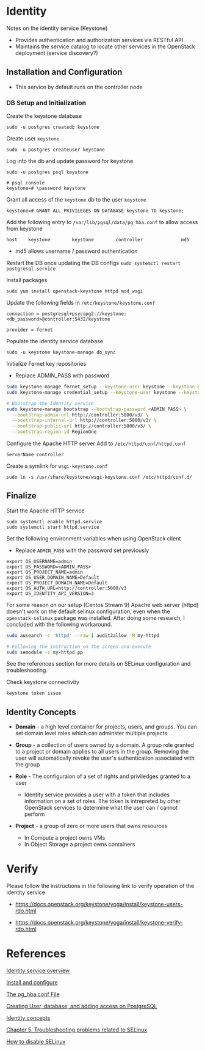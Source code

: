 # Identity

Notes on the identity service (Keystone)

- Provides authentication and authorization services via RESTful API
- Maintains the service catalog to locate other services in the OpenStack deployment (service discovery?)

## Installation and Configuration
- This service by default runs on the controller node

### DB Setup and Initialization
Create the keystone database
```
sudo -u postgres createdb keystone
```

Create user `keystone`

```
sudo -u postgres createuser keystone
```

Log into the db and update password for keystone
```
sudo -u postgres psql keystone

# psql console
keystone=# \password keystone
```

Grant all access of the `keystone` db to the user `keystone`
```
keystone=# GRANT ALL PRIVILEGES ON DATABASE keystone TO keystone;
```

Add the following entry to `/var/lib/pgsql/data/pg_hba.conf` to allow access from keystone
```
host    keystone        keystone        controller              md5
```

- md5 allows username / password authentication

Restart the DB once updating the DB configs `sudo systemctl restart postgresql.service`

Install packages
```
sudo yum install openstack-keystone httpd mod_wsgi
```

Update the following fields in `/etc/keystone/keystone.conf`
```
connection = postgresql+psycopg2://keystone:<db_password>@controller:5432/keystone

provider = fernet
```

Populate the identity service database
```
sudo -u keystone keystone-manage db_sync
```
Initialize Fernet key repositories
- Replace ADMIN_PASS with password
```bash
sudo keystone-manage fernet_setup --keystone-user keystone --keystone-group keystone
sudo keystone-manage credential_setup --keystone-user keystone --keystone-group keystone

# Bootstrap the Identity service
sudo keystone-manage bootstrap --bootstrap-password <ADMIN_PASS> \
  --bootstrap-admin-url http://controller:5000/v3/ \
  --bootstrap-internal-url http://controller:5000/v3/ \
  --bootstrap-public-url http://controller:5000/v3/ \
  --bootstrap-region-id RegionOne
```

Configure the Apache HTTP server
Add to `/etc/httpd/conf/httpd.conf`
```
ServerName controller
```

Create a symlink for `wsgi-keystone.conf`
```
sudo ln -s /usr/share/keystone/wsgi-keystone.conf /etc/httpd/conf.d/
```

## Finalize
Start the Apache HTTP service
```
sudo systemctl enable httpd.service
sudo systemctl start httpd.service
```

Set the following environment variables when using OpenStack client
- Replace `ADMIN_PASS` with the password set previously
```
export OS_USERNAME=admin
export OS_PASSWORD=<ADMIN_PASS>
export OS_PROJECT_NAME=admin
export OS_USER_DOMAIN_NAME=Default
export OS_PROJECT_DOMAIN_NAME=Default
export OS_AUTH_URL=http://controller:5000/v3
export OS_IDENTITY_API_VERSION=3
```

For some reason on our setup (Centos Stream 9) Apache web server (httpd) doesn't work on the default selinux configuration, even when the `openstack-selinux` package was installed. After doing some research, I concluded with the following workaround.

```bash
sudo ausearch -c 'httpd' --raw | audit2allow -M my-httpd

# Following the instruction on the screen and execute
sudo semodule -i my-httpd.pp
```

See the references section for more details on SELinux configuration and troubleshooting.

Check keystone connectivity
```
keystone token issue
```

## Identity Concepts
- **Domain** - a high level container for projects, users, and groups. You can set domain level roles which can adminster multiple projects

- **Group** - a collection of users owned by a domain. A group role granted to a project or domain applies to all users in the group. Removing the user will automatically revoke the user's authentication associated with the group

- **Role** - The configuraion of a set of rights and priviledges granted to a user
    - Identity service provides a user with a token that includes information on a set of roles. The token is intrepreted by other OpenStack services to determine what the user can / cannot perform

- **Project** - a group of zero or more users that owns resources
    - In Compute a project owns VMs
    - In Object Storage a project owns containers

# Verify
Please follow the instructions in the following link to verify operation of the identity service
- https://docs.openstack.org/keystone/yoga/install/keystone-users-rdo.html

- https://docs.openstack.org/keystone/yoga/install/keystone-verify-rdo.html

# References
[Identity service overview](https://docs.openstack.org/keystone/yoga/install/get-started-obs.html)

[Install and configure](https://docs.openstack.org/keystone/yoga/install/keystone-install-rdo.html)

[The pg_hba.conf File](https://www.postgresql.org/docs/current/auth-pg-hba-conf.html)

[Creating User, database, and adding access on PostgreSQL](https://medium.com/coding-blocks/creating-user-database-and-adding-access-on-postgresql-8bfcd2f4a91e)

[Identity concepts](https://docs.openstack.org/keystone/zed/admin/identity-concepts.html)

[Chapter 5. Troubleshooting problems related to SELinux](https://access.redhat.com/documentation/en-us/red_hat_enterprise_linux/8/html/using_selinux/troubleshooting-problems-related-to-selinux_using-selinux)

[How to disable SELinux](https://linuxconfig.org/how-to-disable-selinux-on-linux)
